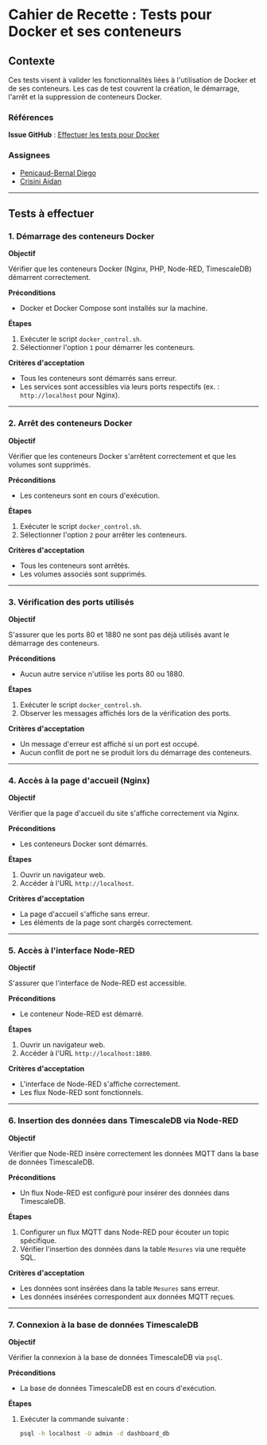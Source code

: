 # Cahier de Recette : Tests pour Docker et ses conteneurs  

## Contexte

Ces tests visent à valider les fonctionnalités liées à l'utilisation de Docker et de ses conteneurs.
Les cas de test couvrent la création, le démarrage, l'arrêt et la suppression de conteneurs Docker.

### Références

**Issue GitHub** : [Effectuer les tests pour Docker](https://github.com/IUT-Blagnac/SAE-ALT-S3-Dev-24-25-Dashboard_du_departement-Equipe-3A01/issues/25)

### Assignees

- [Penicaud-Bernal Diego](https://github.com/Diego-PB)
- [Crisini Aidan](https://github.com/Smogita)

---

## Tests à effectuer

### 1. Démarrage des conteneurs Docker

**Objectif**

Vérifier que les conteneurs Docker (Nginx, PHP, Node-RED, TimescaleDB) démarrent correctement.

**Préconditions**

- Docker et Docker Compose sont installés sur la machine.

**Étapes**

1. Exécuter le script `docker_control.sh`.
2. Sélectionner l'option `1` pour démarrer les conteneurs.

**Critères d'acceptation**

- Tous les conteneurs sont démarrés sans erreur.
- Les services sont accessibles via leurs ports respectifs (ex. : `http://localhost` pour Nginx).

---

### 2. Arrêt des conteneurs Docker

**Objectif**

Vérifier que les conteneurs Docker s'arrêtent correctement et que les volumes sont supprimés.

**Préconditions**

- Les conteneurs sont en cours d'exécution.

**Étapes**

1. Exécuter le script `docker_control.sh`.
2. Sélectionner l'option `2` pour arrêter les conteneurs.

**Critères d'acceptation**

- Tous les conteneurs sont arrêtés.
- Les volumes associés sont supprimés.

---

### 3. Vérification des ports utilisés

**Objectif**

S'assurer que les ports 80 et 1880 ne sont pas déjà utilisés avant le démarrage des conteneurs.

**Préconditions**

- Aucun autre service n'utilise les ports 80 ou 1880.

**Étapes**

1. Exécuter le script `docker_control.sh`.
2. Observer les messages affichés lors de la vérification des ports.

**Critères d'acceptation**

- Un message d'erreur est affiché si un port est occupé.
- Aucun conflit de port ne se produit lors du démarrage des conteneurs.

---

### 4. Accès à la page d'accueil (Nginx)

**Objectif**

Vérifier que la page d'accueil du site s'affiche correctement via Nginx.

**Préconditions**

- Les conteneurs Docker sont démarrés.

**Étapes**

1. Ouvrir un navigateur web.
2. Accéder à l'URL `http://localhost`.

**Critères d'acceptation**

- La page d'accueil s'affiche sans erreur.
- Les éléments de la page sont chargés correctement.

---

### 5. Accès à l'interface Node-RED

**Objectif**

S'assurer que l'interface de Node-RED est accessible.

**Préconditions**

- Le conteneur Node-RED est démarré.

**Étapes**

1. Ouvrir un navigateur web.
2. Accéder à l'URL `http://localhost:1880`.

**Critères d'acceptation**

- L'interface de Node-RED s'affiche correctement.
- Les flux Node-RED sont fonctionnels.

---

### 6. Insertion des données dans TimescaleDB via Node-RED

**Objectif**

Vérifier que Node-RED insère correctement les données MQTT dans la base de données TimescaleDB.

**Préconditions**

- Un flux Node-RED est configuré pour insérer des données dans TimescaleDB.

**Étapes**

1. Configurer un flux MQTT dans Node-RED pour écouter un topic spécifique.
2. Vérifier l'insertion des données dans la table `Mesures` via une requête SQL.

**Critères d'acceptation**

- Les données sont insérées dans la table `Mesures` sans erreur.
- Les données insérées correspondent aux données MQTT reçues.

---

### 7. Connexion à la base de données TimescaleDB

**Objectif**

Vérifier la connexion à la base de données TimescaleDB via `psql`.

**Préconditions**

- La base de données TimescaleDB est en cours d'exécution.

**Étapes**

1. Exécuter la commande suivante :
   ```bash
   psql -h localhost -U admin -d dashboard_db
